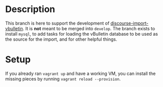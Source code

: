 # Description
This branch is here to support the development of [discourse-import-vbulletin](https://github.com/pacemkr/discourse-import-vbulletin). It is **not** meant to be merged into `develop`. The branch exists to install `mysql`, to add tasks for loading the vBulletin database to be used as the source for the import, and for other helpful things.

# Setup

If you already ran `vagrant up` and have a working VM, you can install the missing pieces by running `vagrant reload --provision`.